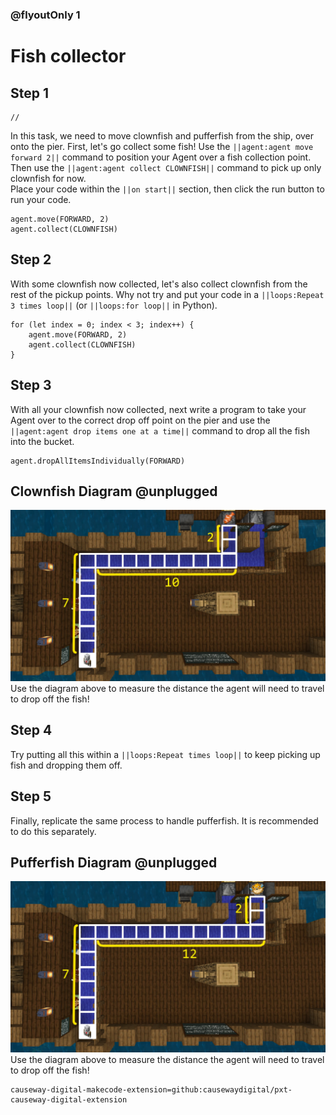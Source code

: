 ### @flyoutOnly 1


# Fish collector


## Step 1

```template
//
```

In this task, we need to move clownfish and pufferfish from the ship, over onto the pier. First, let's go collect some fish! Use the ``||agent:agent move forward 2||`` command to position your Agent over a fish collection point. 
Then use the ``||agent:agent collect CLOWNFISH||`` command to pick up only clownfish for now.   
Place your code within the ``||on start||`` section, then click the run button to run your code.

```blocks
agent.move(FORWARD, 2)
agent.collect(CLOWNFISH)

```

## Step 2
With some clownfish now collected, let's also collect clownfish from the rest of the pickup points. Why not try and put your code in a ``||loops:Repeat 3 times loop||`` (or ``||loops:for loop||`` in Python).

```blocks
for (let index = 0; index < 3; index++) {
    agent.move(FORWARD, 2)
    agent.collect(CLOWNFISH)
}

```

## Step 3
With all your clownfish now collected, next write a program to take your Agent over to the correct drop off point on the pier and use the ``||agent:agent drop items one at a time||`` command to drop all the fish into the bucket.

```ghost
agent.dropAllItemsIndividually(FORWARD)

```

## Clownfish Diagram @unplugged
![Clownfish Diagram](https://github.com/CausewayDigital/Minecraft-EE-MakeCode/blob/master/tutorials/seymour-island/images/task_5_map_clownfish.jpg)
Use the diagram above to measure the distance the agent will need to travel to drop off the fish!

## Step 4
Try putting all this within a ``||loops:Repeat times loop||`` to keep picking up fish and dropping them off.

## Step 5
Finally, replicate the same process to handle pufferfish. It is recommended to do this separately.

## Pufferfish Diagram @unplugged
![Pufferfish Diagram](https://raw.githubusercontent.com/CausewayDigital/Minecraft-EE-MakeCode/master/tutorials/seymour-island/images/task_5_map_pufferfish.jpg)
Use the diagram above to measure the distance the agent will need to travel to drop off the fish!

```package
causeway-digital-makecode-extension=github:causewaydigital/pxt-causeway-digital-extension
```
